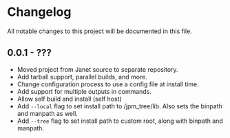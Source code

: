 # Changelog
All notable changes to this project will be documented in this file.

## 0.0.1 - ???
- Moved project from Janet source to separate repository.
- Add tarball support, parallel builds, and more.
- Change configuration process to use a config file at install time.
- Add support for multiple outputs in commands.
- Allow self build and install (self host)
- Add `--local` flag to set install path to /jpm\_tree/lib. Also sets the binpath and manpath as well.
- Add `--tree` flag to set install path to custom root, along with binpath and manpath.
